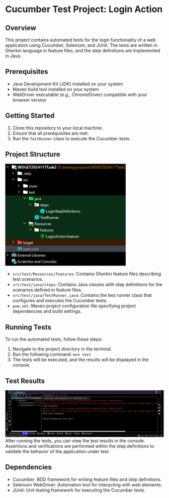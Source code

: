 # Cucumber Test Project: Login Action

## Overview
This project contains automated tests for the login functionality of a web application using Cucumber, Selenium, and JUnit. The tests are written in Gherkin language in feature files, and the step definitions are implemented in Java.

## Prerequisites
- Java Development Kit (JDK) installed on your system
- Maven build tool installed on your system
- WebDriver executable (e.g., ChromeDriver) compatible with your browser version

## Getting Started
1. Clone this repository to your local machine.
2. Ensure that all prerequisites are met.
3. Run the `TestRunner` class to execute the Cucumber tests.

## Project Structure

![Project Structure](utils/ProjStrucT2.png)
- `src/test/Resources/features`: Contains Gherkin feature files describing test scenarios.
- `src/test/java/steps`: Contains Java classes with step definitions for the scenarios defined in feature files.
- `src/test/java/TestRunner.java`: Contains the test runner class that configures and executes the Cucumber tests.
- `pom.xml`: Maven project configuration file specifying project dependencies and build settings.

## Running Tests
To run the automated tests, follow these steps:
1. Navigate to the project directory in the terminal.
2. Run the following command: `mvn test`
3. The tests will be executed, and the results will be displayed in the console.

## Test Results

![Test Results](utils/ProjOPT2.png)
After running the tests, you can view the test results in the console. Assertions and verifications are performed within the step definitions to validate the behavior of the application under test.

## Dependencies
- Cucumber: BDD framework for writing feature files and step definitions.
- Selenium WebDriver: Automation tool for interacting with web elements.
- JUnit: Unit testing framework for executing the Cucumber tests.







